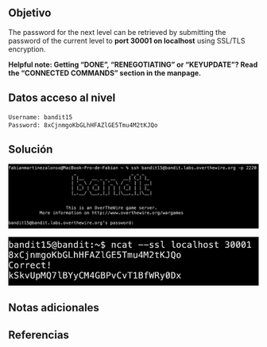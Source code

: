## Objetivo
The password for the next level can be retrieved by submitting the password of the current level to **port 30001 on localhost** using SSL/TLS encryption.

**Helpful note: Getting “DONE”, “RENEGOTIATING” or “KEYUPDATE”? Read the “CONNECTED COMMANDS” section in the manpage.**
## Datos  acceso al nivel
```
Username: bandit15
Password: 8xCjnmgoKbGLhHFAZlGE5Tmu4M2tKJQo
```
## Solución
![RetoBandit15](../imagenes/Bandit15(1).png)

![RetoBandit15](../imagenes/Bandit15(2).png)

## Notas adicionales
## Referencias
